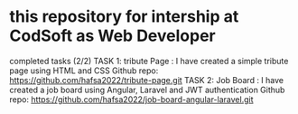# this repository for intership at CodSoft as Web Developer

completed tasks (2/2)
TASK 1: tribute Page :
I have created a simple tribute page using HTML and CSS
Github repo: https://github.com/hafsa2022/tribute-page.git
TASK 2: Job Board :
I have created a job board using Angular, Laravel and JWT authentication
Github repo: https://github.com/hafsa2022/job-board-angular-laravel.git
